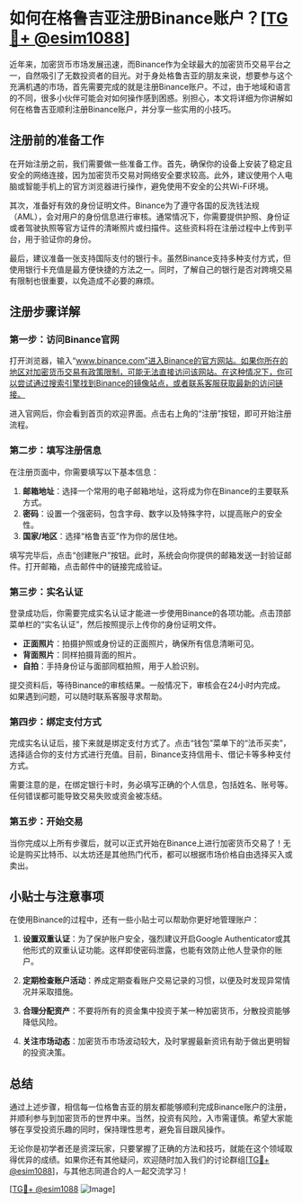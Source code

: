 # 如何在格鲁吉亚注册Binance账户？[[TG💪+ @esim1088](https://t.me/s/esim1088)]

近年来，加密货币市场发展迅速，而Binance作为全球最大的加密货币交易平台之一，自然吸引了无数投资者的目光。对于身处格鲁吉亚的朋友来说，想要参与这个充满机遇的市场，首先需要完成的就是注册Binance账户。不过，由于地域和语言的不同，很多小伙伴可能会对如何操作感到困惑。别担心，本文将详细为你讲解如何在格鲁吉亚顺利注册Binance账户，并分享一些实用的小技巧。

## 注册前的准备工作

在开始注册之前，我们需要做一些准备工作。首先，确保你的设备上安装了稳定且安全的网络连接，因为加密货币交易对网络安全要求较高。此外，建议使用个人电脑或智能手机上的官方浏览器进行操作，避免使用不安全的公共Wi-Fi环境。

其次，准备好有效的身份证明文件。Binance为了遵守各国的反洗钱法规（AML），会对用户的身份信息进行审核。通常情况下，你需要提供护照、身份证或者驾驶执照等官方证件的清晰照片或扫描件。这些资料将在注册过程中上传到平台，用于验证你的身份。

最后，建议准备一张支持国际支付的银行卡。虽然Binance支持多种支付方式，但使用银行卡充值是最方便快捷的方法之一。同时，了解自己的银行是否对跨境交易有限制也很重要，以免造成不必要的麻烦。

## 注册步骤详解

### 第一步：访问Binance官网

打开浏览器，输入“www.binance.com”进入Binance的官方网站。如果你所在的地区对加密货币交易有政策限制，可能无法直接访问该网站。在这种情况下，你可以尝试通过搜索引擎找到Binance的镜像站点，或者联系客服获取最新的访问链接。

进入官网后，你会看到首页的欢迎界面。点击右上角的“注册”按钮，即可开始注册流程。

### 第二步：填写注册信息

在注册页面中，你需要填写以下基本信息：

1. **邮箱地址**：选择一个常用的电子邮箱地址，这将成为你在Binance的主要联系方式。
2. **密码**：设置一个强密码，包含字母、数字以及特殊字符，以提高账户的安全性。
3. **国家/地区**：选择“格鲁吉亚”作为你的居住地。

填写完毕后，点击“创建账户”按钮。此时，系统会向你提供的邮箱发送一封验证邮件。打开邮箱，点击邮件中的链接完成验证。

### 第三步：实名认证

登录成功后，你需要完成实名认证才能进一步使用Binance的各项功能。点击顶部菜单栏的“实名认证”，然后按照提示上传你的身份证明文件。

- **正面照片**：拍摄护照或身份证的正面照片，确保所有信息清晰可见。
- **背面照片**：同样拍摄背面的照片。
- **自拍**：手持身份证与面部同框拍照，用于人脸识别。

提交资料后，等待Binance的审核结果。一般情况下，审核会在24小时内完成。如果遇到问题，可以随时联系客服寻求帮助。

### 第四步：绑定支付方式

完成实名认证后，接下来就是绑定支付方式了。点击“钱包”菜单下的“法币买卖”，选择适合你的支付方式进行充值。目前，Binance支持信用卡、借记卡等多种支付方式。

需要注意的是，在绑定银行卡时，务必填写正确的个人信息，包括姓名、账号等。任何错误都可能导致交易失败或资金被冻结。

### 第五步：开始交易

当你完成以上所有步骤后，就可以正式开始在Binance上进行加密货币交易了！无论是购买比特币、以太坊还是其他热门代币，都可以根据市场价格自由选择买入或卖出。

## 小贴士与注意事项

在使用Binance的过程中，还有一些小贴士可以帮助你更好地管理账户：

1. **设置双重认证**：为了保护账户安全，强烈建议开启Google Authenticator或其他形式的双重认证功能。这样即使密码泄露，也能有效防止他人登录你的账户。
   
2. **定期检查账户活动**：养成定期查看账户交易记录的习惯，以便及时发现异常情况并采取措施。

3. **合理分配资产**：不要将所有的资金集中投资于某一种加密货币，分散投资能够降低风险。

4. **关注市场动态**：加密货币市场波动较大，及时掌握最新资讯有助于做出更明智的投资决策。

## 总结

通过上述步骤，相信每一位格鲁吉亚的朋友都能够顺利完成Binance账户的注册，并顺利参与到加密货币的世界中来。当然，投资有风险，入市需谨慎。希望大家能够在享受投资乐趣的同时，保持理性思考，避免盲目跟风操作。

无论你是初学者还是资深玩家，只要掌握了正确的方法和技巧，就能在这个领域取得优异的成绩。如果你还有其他疑问，欢迎随时加入我们的讨论群组[[TG💪+ @esim1088](https://t.me/s/esim1088)]，与其他志同道合的人一起交流学习！

[[TG💪+ @esim1088](https://t.me/s/esim1088) ![Image](https://i.postimg.cc/4NQfJmqS/Snipaste-2025-05-13-00-14-12.png)]